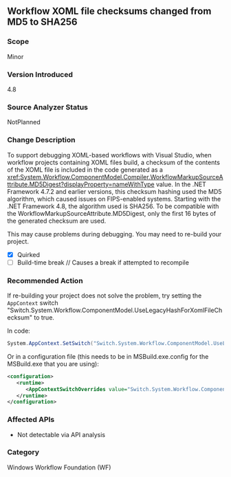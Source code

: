 ## Workflow XOML file checksums changed from MD5 to SHA256

### Scope
Minor

### Version Introduced
4.8

### Source Analyzer Status
NotPlanned

### Change Description
To support debugging XOML-based workflows with Visual Studio,
when workflow projects containing XOML files build, a checksum of the contents of the XOML file is included in the code
generated as a <xref:System.Workflow.ComponentModel.Compiler.WorkflowMarkupSourceAttribute.MD5Digest?displayProperty=nameWithType> value.
In the .NET Framework 4.7.2 and earlier versions, this checksum hashing used the MD5 
algorithm, which caused issues on FIPS-enabled systems. Starting with the .NET Framework 4.8, 
the algorithm used is SHA256. To be compatible with the WorkflowMarkupSourceAttribute.MD5Digest,
only the first 16 bytes of the generated checksum are used.

This may cause problems during debugging. You may need to re-build your project.

- [x] Quirked 
- [ ] Build-time break // Causes a break if attempted to recompile

### Recommended Action
If re-building your project does not solve the problem, try setting 
the `AppContext` switch "Switch.System.Workflow.ComponentModel.UseLegacyHashForXomlFileChecksum" to true.

In code:
```csharp
System.AppContext.SetSwitch("Switch.System.Workflow.ComponentModel.UseLegacyHashForXomlFileChecksum", true);
```

Or in a configuration file (this needs to be in MSBuild.exe.config for the MSBuild.exe that you are using):
```xml
<configuration>
   <runtime>
      <AppContextSwitchOverrides value="Switch.System.Workflow.ComponentModel.UseLegacyHashForXomlFileChecksum=true" /> 
   </runtime>
</configuration>
```

### Affected APIs
* Not detectable via API analysis

### Category
Windows Workflow Foundation (WF)

<!--
    ### Original Bug
    Bug link goes here

    https://devdiv.visualstudio.com/DevDiv/_workitems/edit/531054

-->


